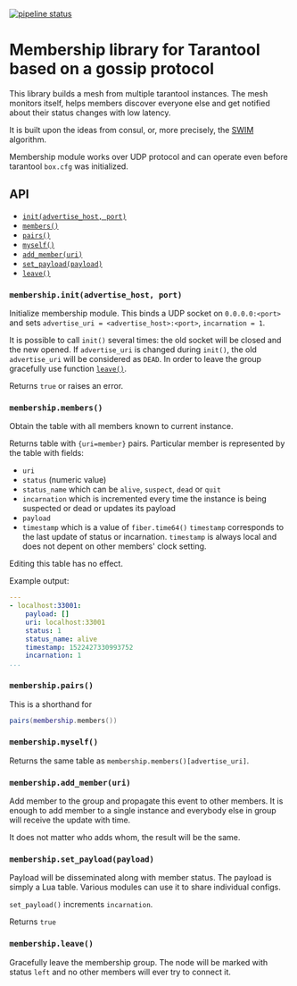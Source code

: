 [![pipeline status](https://gitlab.com/tarantool/ib-core/membership/badges/master/pipeline.svg)](https://gitlab.com/tarantool/ib-core/membership/commits/master)

# Membership library for Tarantool based on a gossip protocol

This library builds a mesh from multiple tarantool instances. The
mesh monitors itself, helps members discover everyone else and get
notified about their status changes with low latency.

It is built upon the ideas from consul, or, more precisely,
the [SWIM](docs/swim-paper.pdf) algorithm.

Membership module works over UDP protocol and can operate
even before tarantool `box.cfg` was initialized.

## API

- [`init(advertise_host, port)`](#membershipinitadvertise_host-port)
- [`members()`](#membershipmembers)
- [`pairs()`](#membershippairs)
- [`myself()`](#membershipmyself)
- [`add_member(uri)`](#membershipadd_memberuri)
- [`set_payload(payload)`](#membershipset_payloadpayload)
- [`leave()`](#membershipleave)

### `membership.init(advertise_host, port)`

Initialize membership module.
This binds a UDP socket on `0.0.0.0:<port>` and
sets `advertise_uri = <advertise_host>:<port>`,
`incarnation = 1`.

It is possible to call `init()` several times:
the old socket will be closed and the new opened.
If `advertise_uri` is changed during `init()`, the old `advertise_uri` will be considered as `DEAD`.
In order to leave the group gracefully use function [`leave()`](#membershipleave).

Returns `true` or raises an error.

### `membership.members()`

Obtain the table with all members known to current instance.

Returns table with `{uri=member}` pairs.
Particular member is represented by the table with fields:
* `uri`
* `status` (numeric value)
* `status_name` which can be `alive`, `suspect`, `dead` or `quit`
* `incarnation` which is incremented every time the instance is being suspected or dead or updates its payload
* `payload`
* `timestamp` which is a value of `fiber.time64()`
`timestamp` corresponds to the last update of status or incarnation.
`timestamp` is always local and does not depent on other members' clock setting.

Editing this table has no effect.

Example output:

```yaml
---
- localhost:33001:
    payload: []
    uri: localhost:33001
    status: 1
    status_name: alive
    timestamp: 1522427330993752
    incarnation: 1
...
```

### `membership.pairs()`

This is a shorthand for

```lua
pairs(membership.members())
```

### `membership.myself()`

Returns the same table as `membership.members()[advertise_uri]`.

### `membership.add_member(uri)`

Add member to the group and propagate this event to other members.
It is enough to add member to a single instance and everybody else in group will receive the update with time.

It does not matter who adds whom, the result will be the same.

### `membership.set_payload(payload)`

Payload will be disseminated along with member status.
The payload is simply a Lua table.
Various modules can use it to share individual configs.

`set_payload()` increments `incarnation`.

Returns `true`


### `membership.leave()`

Gracefully leave the membership group.
The node will be marked with status `left` and no other members will ever try to connect it.


